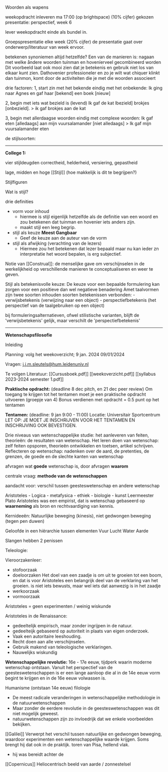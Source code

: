 
Woorden als wapens

weekopdracht inleveren ma 17:00 (op brightspace) (10% cijfer)
gekozen presentatie: perspectief, week 6

lever weekopdracht einde als bundel in.


Groepspresentatie elke week (20% cijfer)
	de presentatie gaat over onderwerp/literatuur van week ervoor.

betekenen synoniemen altijd hetzelfde?
Een van de manieren is: nagaan
met welke åndere woorden tuínman en hoveníerveel
gecombineerd worden
Dit voorbeeld laat ook mooi zien dat
je betekenis en gebruik niet los van elkaar kunt zien.
Dathovenier professioneler en zo je wilt wat chiquer
klinkt dan tuinmon, komt door de activiteiten die je
met die woorden associeert

drie factoren:
1, start zin met het bekende eindig met het onbekende:
Ik ging naar Agnes en gaf haar [bekend] een boek [nieuw]

2, begin met iets wat bezield is (levend)
Ik gaf de kat lbezield] brokjes [onbezield]. > ik gaf brokjes aan de kat

3, begin met allerdaagse woorden eindig met complexe woorden:
Ik gaf eten [alledaags] aan mijn vuursalamander [niet alledaags] > Ik gaf mijn vuursalamander eten

de stijlsoorten:



---

**College 1:**

vier stijldeugden
	correctheid, helderheid, versiering, gepastheid

lage, midden en hoge [[Stijl]]
(hoe makkelijk is dit te begrijpen?)

Stijlfiguren

Wat is stijl?

drie definities
- vorm voor inhoud 
	- hiermee is stijl eigenlijk hetzelfde als de definitie van een woord en zou betekenen dat tuinman en hovenier iets anders zijn.
	- maakt stijl een leeg begrip.
- stijl als keuze **Meest Gangbaar**
	- Geef de keuze aan de auteur van de vorm
- stijl als afwijking (verachting van de lezers)
	- Hiermee zou het betekenen dat lezer bepaald maar nu kan ieder zn interpretatie het woord bepalen, is erg subjectief.

Notie van [[Construal]]: de menselijke gave om verschijnselen in de werkelijkheid op verschillende manieren te conceptualiseren en weer te geven.

Stijl als betekenisvolle keuze:
	De keuze voor een bepaalde formulering kan zorgen voor een positieve dan wel negatieve benadering
	Amet taalvormen zijn twee soorten inhouden soorten betekenissen verbonden:
		- verwijsbetekenis (verwijzing naar een object)
		- perspectiefbetekenis (het perspectief van de taalgebruiken op een object)

bij formuleringsalternatieven, ofwel stilistische varianten, blijft de 'verwijsbetekenis' gelijk, maar verschilt de 'perspectiefbetekenis'

----

**Wetenschapsfilosofie**

Inleiding

Planning:
volg het weekoverzicht;
9 jan. 2024 09/01/2024

Vragen:
j.j.m.sleutels@hum.leidenuniv.nl

Te volgen Literatuur:
[[Cursusboek.pdf]]
[[weekoverzicht.pdf]]
[[syllabus 2023-2024 semester 1.pdf]]


**Praktische opdracht:** (deadline 8 dec pitch, en 21 dec peer review)
Om toegang te krijgen tot het tentamen moet je een praktische opdracht uitvoeren (groepje van 4)
Bonus verdienen met opdracht = 0.5 punt op het tentamen

**Tentamen:** (deadline: 9 jan 9:00 - 11:00)
Locatie: Universitair Sportcentrum
LET OP: JE MOET JE INSCHRIJVEN VOOR HET TENTAMEN EN INSCHRIJVING OOK BEVESTIGEN.


Drie niveaus van wetenschappelijke studie:
	het aanleveren van feiten, theorieën: de resultaten van wetenschap.
	Het leren doen van wetenschap: zelf feiten opsporen, theorieën ontwikkelen en toetsen, artikel schrijven.
	Reflecteren op wetenschap: nadenken over de aard, de pretenties, de grenzen, de goede en de slechte kanten van wetenschap

afvragen wat **goede** wetenschap is, door afvragen **waarom**

centrale vraag: **methode van de wetenschappen**

aandacht voor: verschil tussen geesteswetenschap en andere wetenschap

Aristoteles
	- Logica
	- metafysica
	- ethiek
	- biologie
	- kunst
Leermeester Plato
Aristoteles was een empirist, dat is wetenschap gebaseerd op **waarneming** als bron en rechtvaardiging van kennis.

Kernideeën:
Natuurlijke beweging (kinesis), niet gedwongen beweging (tegen pen duwen)

Geloofde in een hiërarchie tussen elementen
Vuur
Lucht
Water
Aarde

Slangen hebben 2 penissen

Teleologie:

Vieroorzakenleer:
- stofoorzaak
- doeloorzaken
	Het doel van een zaadje is om uit te groeien tot een boom, en dat is voor Aristoteles een belangrijk deel van de verklaring van het groeien.
	is niet iets bewusts, maar wel iets dat aanwezig is in het zaadje
- werkoorzaak
- vormoorzaak

Aristoteles = geen experimenten / weinig wiskunde


Aristoteles in de Renaissance:
- gedeeltelijk empirisch, maar zonder ingrijpen in de natuur.
- gedeelteijk gebaseerd op autoriteit in plaats van eigen onderzoek.
- Vaak een autoritaire leeshouding.
- Recht doen aan alle verschijnselen.
- Gebruik makend van teleologische verklaringen.
- Nauwelijks wiskundig

**Wetenschappelijke revolutie:**
16e - 17e eeuw, tijdperk waarin moderne wetenschap ontstaan.
Vanuit het perspectief van de geesteswetenschappen is er een lange aanloop die al in de 14e eeuw vorm begint te krijgen en in de 16e eeuw volwassen is.

Humanisme (ontstaan 14e eeuw)
filologie

- De meest radicale veranderingen in wetenschappelijke methodologie in de natuurwetenschappen
- Maar zonder de eerdere revolutie in de geesteswetenschappen was dit niet mogelijk geweest.
- natuurwetenschappen zijn zo invloedrijk dat we enkele voorbeelden bekijken.

[[Galilei]]
Verwerpt het verschil tussen natuurlijke en gedwongen beweging, waardoor experimenten een wetenschappelijke waarde krijgen.
Soms brengt hij dat ook in de praktijk. toren van Pisa, hellend vlak.
- hij was bereidt achter de 

[[Copernicus]]
Heliocentrisch beeld van aarde / zonnestelsel
















